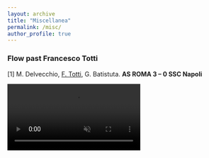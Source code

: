 ```yaml
---
layout: archive
title: "Miscellanea"
permalink: /misc/
author_profile: true
---
```


###  Flow past Francesco Totti 
[1] M. Delvecchio, <ins>F. Totti</ins>, G. Batistuta. **AS ROMA 3 – 0 SSC Napoli**

<video 
src="https://user-images.githubusercontent.com/22821256/249508372-0983c821-1ecb-4d35-9f95-216ae64a0c7d.mov" data-canonical-src="https://user-images.githubusercontent.com/22821256/249508372-0983c821-1ecb-4d35-9f95-216ae64a0c7d.mov" 
controls="controls" 
muted="muted">
</video>